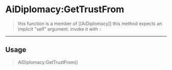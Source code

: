 # AiDiplomacy:GetTrustFrom
> this function is a member of [[AiDiplomacy]]
> this method expects an implicit "self" argument. invoke it with `:`
-----
## Usage
> AiDiplomacy:GetTrustFrom()
